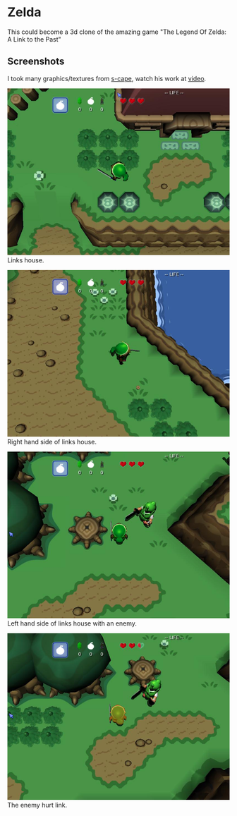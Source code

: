 Zelda
=====

This could become a 3d clone of the amazing game "The Legend Of Zelda: A Link to the Past"

## Screenshots
I took many graphics/textures from [s-cape](http://www.s-cape.biz/), watch his work at [video](https://www.youtube.com/watch?v=lm8XSdMdJ3w).

![Screenshot2](https://github.com/ChWick/Zelda/blob/master/app_stores/screenshots/screenshot10052014_210121007.jpg)
Links house.

![Screenshot1](https://github.com/ChWick/Zelda/blob/master/app_stores/screenshots/screenshot10052014_205902299.jpg)
Right hand side of links house.

![Screenshot3](https://github.com/ChWick/Zelda/blob/master/app_stores/screenshots/screenshot10052014_210133062.jpg)
Left hand side of links house with an enemy.

![Screenshot4](https://github.com/ChWick/Zelda/blob/master/app_stores/screenshots/screenshot10052014_210134317.jpg)
The enemy hurt link.


